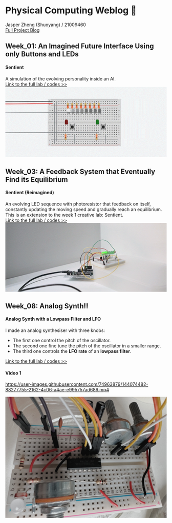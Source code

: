 # Physical Computing Weblog 🦔  
Jasper Zheng (Shuoyang) / 21009460  
[Full Project Blog](https://github.com/msc-creative-computing/p-comp-jasper-zheng)


## Week_01: An Imagined Future Interface Using only Buttons and LEDs  
#### Sentient
A simulation of the evolving personality inside an AI.  
[Link to the full lab / codes >>](https://github.com/msc-creative-computing/p-comp-jasper-zheng/tree/main/week_01)  
![img](https://github.com/msc-creative-computing/p-comp-jasper-zheng/blob/main/week_01/src/01-min.gif?raw=true)


## Week_03: A Feedback System that Eventually Find its Equilibrium
#### Sentient (Reimagined)  
An evolving LED sequence with photoresistor that feedback on itself, constantly updating the moving speed and gradually reach an equilibrium. This is an extension to the week 1 creative lab: Sentient.  
[Link to the full lab / codes >>](https://github.com/msc-creative-computing/p-comp-jasper-zheng/tree/main/week_03)  
![img](https://github.com/msc-creative-computing/p-comp-jasper-zheng/blob/main/week_03/Lab_04_Feedback_System/Sequence_01.gif?raw=true)  


## Week_08: Analog Synth!!  
#### Analog Synth with a Lowpass Filter and LFO
I made an analog synthesiser with three knobs:
 * The first one control the pitch of the oscillator.
 * The second one fine tune the pitch of the oscillator in a smaller range.
 * The third one controls the **LFO rate** of an **lowpass filter**.  

[Link to the full lab / codes >>](https://github.com/msc-creative-computing/p-comp-jasper-zheng/tree/main/week_03)   
#### Video 1  
https://user-images.githubusercontent.com/74963879/144074482-88277755-2162-4c06-a4ae-e995757ad686.mp4

![img](https://github.com/msc-creative-computing/p-comp-jasper-zheng/blob/main/week_08/src/IMG_1499.jpg?raw=true)  
